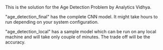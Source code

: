 
This is the solution for the Age Detection Problem by Analytics Vidhya.

"age_detection_final" has the complete CNN model. It might take hours to run depending on your system configuration.

"age_detection_local" has a sample model which can be run on any local machine and will take only couple of minutes. The trade off will be the accuracy. 
